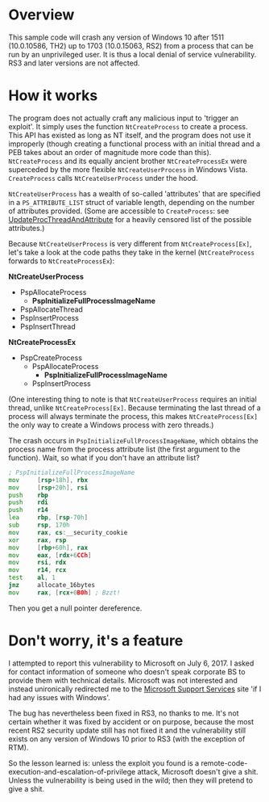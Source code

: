 # Overview
This sample code will crash any version of Windows 10 after 1511 (10.0.10586, TH2) up to 1703 (10.0.15063, RS2) from a process that can be run by an unprivileged user. It is thus a local denial of service vulnerability. RS3 and later versions are not affected.

# How it works
The program does not actually craft any malicious input to 'trigger an exploit'. It simply uses the function `NtCreateProcess` to create a process. This API has existed as long as NT itself, and the program does not use it improperly (though creating a functional process with an initial thread and a PEB takes about an order of magnitude more code than this). `NtCreateProcess` and its equally ancient brother `NtCreateProcessEx` were superceded by the more flexible `NtCreateUserProcess` in Windows Vista. `CreateProcess` calls `NtCreateUserProcess` under the hood.

`NtCreateUserProcess` has a wealth of so-called 'attributes' that are specified in a `PS_ATTRIBUTE_LIST` struct of variable length, depending on the number of attributes provided. (Some are accessible to `CreateProcess`: see [UpdateProcThreadAndAttribute](https://msdn.microsoft.com/en-us/library/windows/desktop/ms686880.aspx) for a heavily censored list of the possible attributes.)

Because `NtCreateUserProcess` is very different from `NtCreateProcess[Ex]`, let's take a look at the code paths they take in the kernel (`NtCreateProcess` forwards to `NtCreateProcessEx`):

**NtCreateUserProcess**
  * PspAllocateProcess
    * **PspInitializeFullProcessImageName**
  * PspAllocateThread
  * PspInsertProcess
  * PspInsertThread

**NtCreateProcessEx**
  * PspCreateProcess
    * PspAllocateProcess
      * **PspInitializeFullProcessImageName**
    * PspInsertProcess

(One interesting thing to note is that `NtCreateUserProcess` requires an initial thread, unlike `NtCreateProcess[Ex]`. Because terminating the last thread of a process will always terminate the process, this makes `NtCreateProcess[Ex]` the only way to create a Windows process with zero threads.)

The crash occurs in `PspInitializeFullProcessImageName`, which obtains the process name from the process attribute list (the first argument to the function). Wait, so what if you don't have an attribute list?

```asm
; PspInitializeFullProcessImageName
mov     [rsp+18h], rbx
mov     [rsp+20h], rsi
push    rbp
push    rdi
push    r14
lea     rbp, [rsp-70h]
sub     rsp, 170h
mov     rax, cs:__security_cookie
xor     rax, rsp
mov     [rbp+60h], rax
mov     eax, [rdx+6CCh]
mov     rsi, rdx
mov     r14, rcx
test    al, 1
jnz     allocate_16bytes
mov     rax, [rcx+0B0h] ; Bzzt!
```
Then you get a null pointer dereference.

# Don't worry, it's a feature
I attempted to report this vulnerability to Microsoft on July 6, 2017. I asked for contact information of someone who doesn't speak corporate BS to provide them with technical details. Microsoft was not interested and instead unironically redirected me to the [Microsoft Support Services](http://support.microsoft.com/common/international.aspx) site 'if I had any issues with Windows'.

The bug has nevertheless been fixed in RS3, no thanks to me. It's not certain whether it was fixed by accident or on purpose, because the most recent RS2 security update still has not fixed it and the vulnerability still exists on any version of Windows 10 prior to RS3 (with the exception of RTM).

So the lesson learned is: unless the exploit you found is a remote-code-execution-and-escalation-of-privilege attack, Microsoft doesn't give a shit. Unless the vulnerability is being used in the wild; then they will pretend to give a shit.
